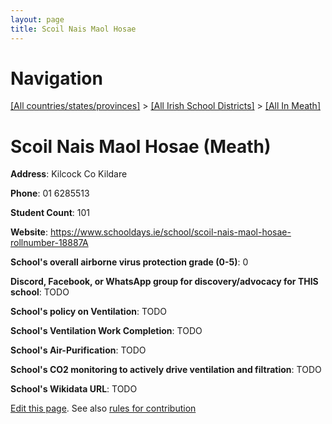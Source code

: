 ```yaml
---
layout: page
title: Scoil Nais Maol Hosae
---
```

# Navigation

[[All countries/states/provinces]](../../..) > [[All Irish School Districts]](../..) > [[All In Meath]](..)

# Scoil Nais Maol Hosae (Meath)

**Address**: Kilcock Co Kildare

**Phone**: 01 6285513

**Student Count**: 101

**Website**: <https://www.schooldays.ie/school/scoil-nais-maol-hosae-rollnumber-18887A>

**School's overall airborne virus protection grade (0-5)**: 0

**Discord, Facebook, or WhatsApp group for discovery/advocacy for THIS school**: TODO

**School's policy on Ventilation**: TODO

**School's Ventilation Work Completion**: TODO

**School's Air-Purification**: TODO

**School's CO2 monitoring to actively drive ventilation and filtration**: TODO

**School's Wikidata URL**: TODO


[Edit this page](https://github.com/ventilate-schools/Ireland/edit/main/./Meath/Scoil_Nais_Maol_Hosae.md). See also [rules for contribution](../../../contribution-rules/)